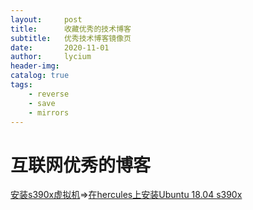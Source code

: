 ```yaml
---
layout:     post
title:      收藏优秀的技术博客
subtitle:   优秀技术博客镜像页
date:       2020-11-01
author:     lycium
header-img: 
catalog: true
tags:
    - reverse
    - save
    - mirrors
---
```



# 互联网优秀的博客

[安装s390x虚拟机](https://0xcc.me/saved_pages/install_s390x_ubuntu_1804_with_hercules.mhtml)=>[在hercules上安装Ubuntu 18.04 s390x](https://gange666.github.io/2019/09/09/installing-Ubuntu-18-04-s390-in-hercules/)